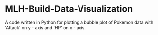 # MLH-Build-Data-Visualization
A code written in Python for plotting a bubble plot of Pokemon data with 'Attack' on y - axis and 'HP' on x - axis.
